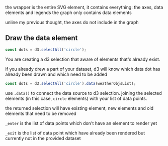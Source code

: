 the wrapper is the entire SVG element, it contains everything: the axes, data elements and legends
the graph only contains data elements

unline my previous thought, the axes do not include in the graph

## Draw the data element

```javascript
const dots = d3.selectAll('circle');
```

You are creating a d3 selection that aware of elements that's already exist.

If you already drew a part of your dataset, d3 will know which data dot has already been drawn and which need to be added

```javascript
const dots = d3.selectAll('circle').data(weatherObjsList);
```

use `.data()` to connect the data source to d3 selection. joining the selected elements (in this case, `circle` elements) with your list of data points.

the returned selection will have existing element, new elements and old elements that need to be removed

`_enter` is the list of data points which don't have an element to render yet

`_exit` is the list of data point which have already been rendered but currently not in the provided dataset
